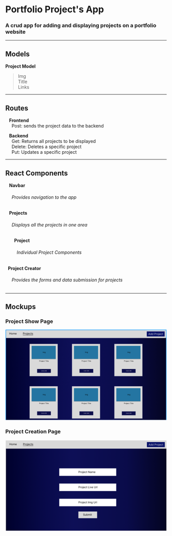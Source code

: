 # Portfolio Project's App
### A crud app for adding and displaying projects on a portfolio website

---







## Models
**Project Model** 
> Img<br>
> Title<br>
> Links<br>

---

## Routes 
&nbsp;&nbsp; **Frontend**<br> 
&nbsp;&nbsp;&nbsp;&nbsp; Post: sends the project data to the backend<br> 

&nbsp;&nbsp; **Backend**<br> 
&nbsp;&nbsp;&nbsp;&nbsp; Get: Returns all projects to be displayed<br> 
&nbsp;&nbsp;&nbsp;&nbsp; Delete: Deletes a specific project<br> 
&nbsp;&nbsp;&nbsp;&nbsp; Put: Updates a specific project<br> 

---

## React Components 

&nbsp;&nbsp; **Navbar**<br>
###### &nbsp;&nbsp;&nbsp;&nbsp; Provides navigation to the app<br> 

&nbsp;&nbsp; **Projects**<br>
###### &nbsp;&nbsp;&nbsp;&nbsp; Displays all the projects in one area<br> 

&nbsp;&nbsp;&nbsp;&nbsp;&nbsp;&nbsp; **Project**<br>
###### &nbsp;&nbsp;&nbsp;&nbsp;&nbsp;&nbsp;&nbsp;&nbsp; Individual Project Components<br> 

&nbsp;&nbsp;**Project Creator**<br>
###### &nbsp;&nbsp;&nbsp;&nbsp; Provides the forms and data submission for projects<br> 


---

## Mockups

### Project Show Page 

![project show page](/assets/images/ShowProject.png)


### Project Creation Page

![project add page](/assets/images/AddProject.png)
